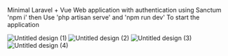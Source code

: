 Minimal Laravel + Vue Web application with authentication using Sanctum
'npm i' then
Use 'php artisan serve' and 'npm run dev' To start the application

![Untitled design (1)](https://github.com/user-attachments/assets/080094b3-b23d-4fd7-a6f0-e29bbb5b0e44)
![Untitled design (2)](https://github.com/user-attachments/assets/bd9a4314-d29c-4a28-b34b-8a63eb767b61)
![Untitled design (3)](https://github.com/user-attachments/assets/98d11cd5-7a96-4e02-a0df-9eddc0aea54f)
![Untitled design (4)](https://github.com/user-attachments/assets/f7247c3a-fdee-416c-b193-e4c9a6604509)
